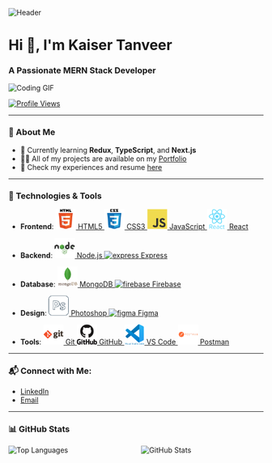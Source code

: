 ![Header](https://github.com/Kaiser-Tanveer/Kaiser-Tanveer/blob/main/gitHubBanner.gif)

# Hi 👋, I'm Kaiser Tanveer
### A Passionate MERN Stack Developer

![Coding GIF](https://i.ibb.co/BZ71P87/programmer.gif)

[![Profile Views](https://komarev.com/ghpvc/?username=kaiser-tanveer&label=Profile%20views&color=0e75b6&style=flat)](https://github.com/Kaiser-Tanveer)

---

### 🚀 About Me
- 🌱 Currently learning **Redux**, **TypeScript**, and **Next.js**
- 👨‍💻 All of my projects are available on my [Portfolio](https://portfolio-kaiser-tanveer.netlify.app/)
- 📄 Check my experiences and resume [here](https://drive.google.com/file/d/1thnfu1wbIu6EoyPS4J3ftlO1QBoegiih/view?usp=sharing)

---

### 🔧 Technologies & Tools

- **Frontend**:
  <a href="https://www.w3.org/html/" target="_blank" rel="noreferrer">
    <img src="https://raw.githubusercontent.com/devicons/devicon/master/icons/html5/html5-original-wordmark.svg" alt="html5" width="40" height="40"/>
    HTML5
  </a>
  <a href="https://www.w3schools.com/css/" target="_blank" rel="noreferrer">
    <img src="https://raw.githubusercontent.com/devicons/devicon/master/icons/css3/css3-original-wordmark.svg" alt="css3" width="40" height="40"/>
    CSS3
  </a>
  <a href="https://developer.mozilla.org/en-US/docs/Web/JavaScript" target="_blank" rel="noreferrer">
    <img src="https://raw.githubusercontent.com/devicons/devicon/master/icons/javascript/javascript-original.svg" alt="javascript" width="40" height="40"/>
    JavaScript
  </a>
  <a href="https://reactjs.org/" target="_blank" rel="noreferrer">
    <img src="https://raw.githubusercontent.com/devicons/devicon/master/icons/react/react-original-wordmark.svg" alt="react" width="40" height="40"/>
    React
  </a>

- **Backend**:
  <a href="https://nodejs.org" target="_blank" rel="noreferrer">
    <img src="https://raw.githubusercontent.com/devicons/devicon/master/icons/nodejs/nodejs-original-wordmark.svg" alt="nodejs" width="40" height="40"/>
    Node.js
  </a>
  <a href="https://expressjs.com" target="_blank" rel="noreferrer">
    <img src="https://i.ibb.co.com/NFTYfwY/pngwing-com-5.png" alt="express" width="80" height="40"/>
    Express
  </a>

- **Database**:
  <a href="https://www.mongodb.com/" target="_blank" rel="noreferrer">
    <img src="https://raw.githubusercontent.com/devicons/devicon/master/icons/mongodb/mongodb-original-wordmark.svg" alt="mongodb" width="40" height="40"/>
    MongoDB
  </a>
  <a href="https://firebase.google.com/" target="_blank" rel="noreferrer">
    <img src="https://www.vectorlogo.zone/logos/firebase/firebase-icon.svg" alt="firebase" width="40" height="40"/>
    Firebase
  </a>

- **Design**:
  <a href="https://www.photoshop.com/en" target="_blank" rel="noreferrer">
    <img src="https://raw.githubusercontent.com/devicons/devicon/master/icons/photoshop/photoshop-line.svg" alt="photoshop" width="40" height="40"/>
    Photoshop
  </a>
  <a href="https://www.figma.com/" target="_blank" rel="noreferrer">
    <img src="https://www.vectorlogo.zone/logos/figma/figma-icon.svg" alt="figma" width="40" height="40"/>
    Figma
  </a>

- **Tools**:
  <a href="https://git-scm.com/" target="_blank" rel="noreferrer">
    <img src="https://raw.githubusercontent.com/devicons/devicon/master/icons/git/git-original-wordmark.svg" alt="git" width="40" height="40"/>
    Git
  </a>
  <a href="https://github.com/" target="_blank" rel="noreferrer">
    <img src="https://raw.githubusercontent.com/devicons/devicon/master/icons/github/github-original-wordmark.svg" alt="github" width="40" height="40"/>
    GitHub
  </a>
  <a href="https://code.visualstudio.com/" target="_blank" rel="noreferrer">
    <img src="https://raw.githubusercontent.com/devicons/devicon/master/icons/vscode/vscode-original-wordmark.svg" alt="vscode" width="40" height="40"/>
    VS Code
  </a>
  <a href="https://www.postman.com/" target="_blank" rel="noreferrer">
    <img src="https://raw.githubusercontent.com/devicons/devicon/master/icons/postman/postman-original-wordmark.svg" alt="postman" width="40" height="40"/>
    Postman
  </a>
---

### 📬 Connect with Me:
- [LinkedIn](https://www.linkedin.com/in/kaiser-tanveer/)
- [Email](mailto:kaisertanveer0@gmail.com)

---

### 📊 GitHub Stats

<div style="width: 100%; display: flex; justify-content: space-between;">
  <img src="https://github-readme-stats.vercel.app/api/top-langs?username=kaiser-tanveer&show_icons=true&locale=en&layout=compact" alt="Top Languages" width="48%" height="250px" />
  <img src="https://github-readme-stats.vercel.app/api?username=kaiser-tanveer&show_icons=true&locale=en" alt="GitHub Stats" width="48%" height="250px" />
</div>

